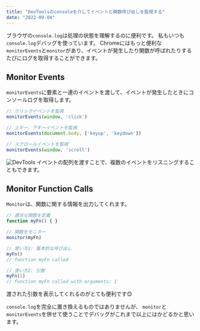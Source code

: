```yaml
---
title: "DevToolsのconsoleを介してイベントと関数呼び出しを監視する"
date: "2022-09-04"
---
```

ブラウザの`console.log`は処理の状態を理解するのに便利です。
私もいつも`console.log`デバッグを使っています。
Chromeにはもっと便利な`monitorEvents`と`monitor`があり、イベントが発生したり関数が呼ばれたりするたびにログを取得することができます。

## Monitor Events
`monitorEvents`に要素と一連のイベントを渡して、イベントが発生したときにコンソールログを取得します。

```JavaScript
// クリックイベントを監視
monitorEvents(window, 'click')

// 上キー、下キーイベントを監視
monitorEvents(document.body, ['keyup', 'keydown'])

// スクロールイベントを監視
monitorEvents(window, 'scroll')
```
![DevTools](../images/2022-09-04-devtools-01.png "DevTools")
イベントの配列を渡すことで、複数のイベントをリスニングすることもできます。

## Monitor Function Calls
`Monitor`は、関数に関する情報を出力してくれます。

```JavaScript
// 適当な関数を定義
function myFn() { }

// 関数をモニター
monitor(myFn)

// 使い方1: 基本的な呼び出し
myFn()
// function myFn called

// 使い方2: 引数
myFn(1)
// function myFn called with arguments: 1
```
渡された引数を表示してくれるのがとても便利です😊

`console.log`を完全に置き換えるものではありませんが、
`monitor`と `monitorEvents`を併せて使うことでデバッグがこれまで以上にはかどるかと思います。

